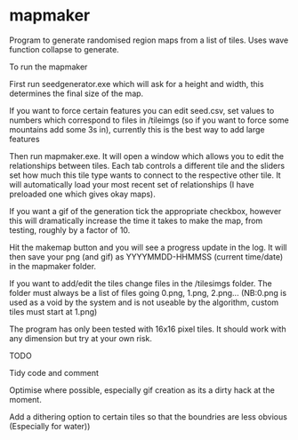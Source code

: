 # mapmaker
Program to generate randomised region maps from a list of tiles. Uses wave function collapse to generate.

To run the mapmaker

First run seedgenerator.exe which will ask for a height and width, this determines the final size of the map.

If you want to force certain features you can edit seed.csv, set values to numbers which correspond to files in /tileimgs (so if you want to force some mountains add some 3s in), currently this is the best way to add large features

Then run mapmaker.exe. It will open a window which allows you to edit the relationships between tiles. Each tab controls a different tile and the sliders set how much this tile type wants to connect to the respective other tile. It will automatically load your most recent set of relationships (I have preloaded one which gives okay maps). 

If you want a gif of the generation tick the appropriate checkbox, however this will dramatically increase the time it takes to make the map, from testing, roughly by a factor of 10.

Hit the makemap button and you will see a progress update in the log. It will then save your png (and gif) as YYYYMMDD-HHMMSS (current time/date) in the mapmaker folder.



If you want to add/edit the tiles change files in the /tilesimgs folder. The folder must always be a list of files going 0.png, 1.png, 2.png... (NB:0.png is used as a void by the system and is not useable by the algorithm, custom tiles must start at 1.png)

The program has only been tested with 16x16 pixel tiles. It should work with any dimension but try at your own risk.



TODO

Tidy code and comment

Optimise where possible, especially gif creation as its a dirty hack at the moment.

Add a dithering option to certain tiles so that the boundries are less obvious (Especially for water))
